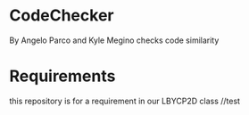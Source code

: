 # CodeChecker
By Angelo Parco and Kyle Megino
checks code similarity

# Requirements
this repository is for a requirement in our LBYCP2D class
//test
